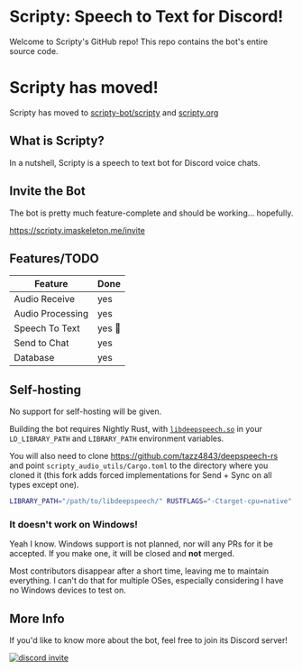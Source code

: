 # Scripty: Speech to Text for Discord!

Welcome to Scripty's GitHub repo! This repo contains the bot's entire source code.

# Scripty has moved!

Scripty has moved to [scripty-bot/scripty](https://github.com/scripty-bot/scripty) and [scripty.org](https://scripty.org)

## What is Scripty?

In a nutshell, Scripty is a speech to text bot for Discord voice chats.

## Invite the Bot

The bot is pretty much feature-complete and should be working... hopefully.

https://scripty.imaskeleton.me/invite

## Features/TODO

| Feature | Done |
| --- | --- |
| Audio Receive | yes |
| Audio Processing | yes |
| Speech To Text | yes 🎉 |
| Send to Chat | yes |
| Database | yes |

## Self-hosting

No support for self-hosting will be given.

Building the bot requires Nightly Rust, with [`libdeepspeech.so`](https://github.com/mozilla/DeepSpeech) in your `LD_LIBRARY_PATH` 
and `LIBRARY_PATH` environment variables.

You will also need to clone https://github.com/tazz4843/deepspeech-rs and
point `scripty_audio_utils/Cargo.toml` to the directory where you cloned it
(this fork adds forced implementations for Send + Sync on all types except one).
```bash
LIBRARY_PATH="/path/to/libdeepspeech/" RUSTFLAGS="-Ctarget-cpu=native" cargo build --release
```

### It doesn't work on Windows!
Yeah I know. Windows support is not planned, nor will any PRs for it be accepted.
If you make one, it will be closed and **not** merged.

Most contributors disappear after a short time, leaving me to maintain everything.
I can't do that for multiple OSes, especially considering I have no Windows devices
to test on.


## More Info

If you'd like to know more about the bot, feel free to join its Discord server!

[![discord invite](https://img.shields.io/discord/942298454804271144?logo=discord&style=for-the-badge)](https://discord.gg/xSpNJSjNhq)
